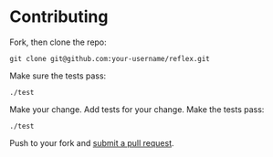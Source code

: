 # Contributing

Fork, then clone the repo:

    git clone git@github.com:your-username/reflex.git

Make sure the tests pass:

    ./test

Make your change. Add tests for your change. Make the tests pass:

    ./test

Push to your fork and [submit a pull request][pr].

[pr]: https://github.com/ryantrinkle/reflex/compare/
